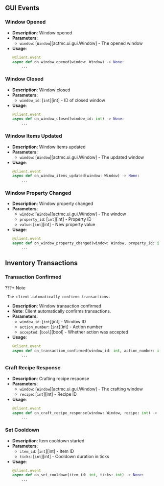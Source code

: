 ## GUI Events

### Window Opened

* **Description**: Window opened
* **Parameters**:
  * `window`: [`Window`][actmc.ui.gui.Window] - The opened window
* **Usage**:
  ```python
  @client.event
  async def on_window_opened(window: Window) -> None:
      ...
  ```

### Window Closed

* **Description**: Window closed
* **Parameters**:
  * `window_id`: [`int`][int] - ID of closed window
* **Usage**:
  ```python
  @client.event
  async def on_window_closed(window_id: int) -> None:
      ...
  ```

### Window Items Updated

* **Description**: Window items updated
* **Parameters**:
  * `window`: [`Window`][actmc.ui.gui.Window] - The updated window
* **Usage**:
  ```python
  @client.event
  async def on_window_items_updated(window: Window) -> None:
      ...
  ```

### Window Property Changed

* **Description**: Window property changed
* **Parameters**:
  * `window`: [`Window`][actmc.ui.gui.Window] - The window
  * `property_id`: [`int`][int] - Property ID
  * `value`: [`int`][int] - New property value
* **Usage**:
  ```python
  @client.event
  async def on_window_property_changed(window: Window, property_id: int, value: int) -> None:
      ...
  ```

## Inventory Transactions

### Transaction Confirmed

???+ Note

     The client automatically confirms transactions.

* **Description**: Window transaction confirmed
* **Note**: Client automatically confirms transactions.
* **Parameters**:
  * `window_id`: [`int`][int] - Window ID
  * `action_number`: [`int`][int] - Action number
  * `accepted`: [`bool`][bool] - Whether action was accepted
* **Usage**:
  ```python
  @client.event
  async def on_transaction_confirmed(window_id: int, action_number: int, accepted: bool) -> None:
      ...
  ```

### Craft Recipe Response

* **Description**: Crafting recipe response
* **Parameters**:
  * `window`: [`Window`][actmc.ui.gui.Window] - The crafting window
  * `recipe`: [`int`][int] - Recipe ID
* **Usage**:
  ```python
  @client.event
  async def on_craft_recipe_response(window: Window, recipe: int) -> None:
      ...
  ```

### Set Cooldown

* **Description**: Item cooldown started
* **Parameters**:
  * `item_id`: [`int`][int] - Item ID
  * `ticks`: [`int`][int] - Cooldown duration in ticks
* **Usage**:
  ```python
  @client.event
  async def on_set_cooldown(item_id: int, ticks: int) -> None:
      ...
  ```
